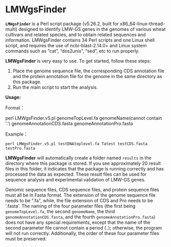 # LMWgsFinder

**`LMWgsFinder`** is a Perl script package (v5.26.2, built for x86_64-linux-thread-multi) designed to identify LMW-GS genes in the genomes of various wheat cultivars and related species, and to obtain related sequences and information. LMWgsFinder contains 34 Perl scripts and one Linux shell script, and requires the use of ncbi-blast-2.14.0+ and Linux system commands such as “cat”, “dos2unix”, “sed”,  etc to run properly.

**LMWgsFinder** is very easy to use. To get started, follow these steps:

1.  Place the genome sequence file, the corresponding CDS annotation file and the protein annotation file for the genome in the same directory as this package.
2.  Run the main script to start the analysis.

**Usage:**

Format：

perl  LMWgsFinder.v5.pl  genomeTopLevel.fa  genomeName(cannot contain '.')   genomeAnnotationCDS.fasta  genomeAnnotationPro.fasta

Example：
```
perl LMWgsFinder.v5.pl testDNAtoplevel.fa Tatest testCDS.fasta testPro.fasta
```
**LMWgsFinder** will automatically create a folder named `results` in the directory where this package is stored. If you see approximately 20 result files in this folder, it indicates that the package is running correctly and has processed the data as expected. These result files can be used for sequence analysis and experimental validation of LMW-GS genes.

Genomic sequence files, CDS sequence files, and protein sequence files must all be in Fasta format. The extension of the genome sequence file needs to be ".fa", while, the file extension of CDS and Pro needs to be '.fasta'. The naming of the four parameter files (the first being `genomeTopLevel.fa`, the second `genomeName`, the third `genomeAnnotationCDS.fasta`, and the fourth `genomeAnnotationPro.fasta`) does not have any special requirements, except that the name of the second parameter file cannot contain a period (`.`); otherwise, the program will not run correctly. Additionally, the order of these four parameter files must be preserved.
